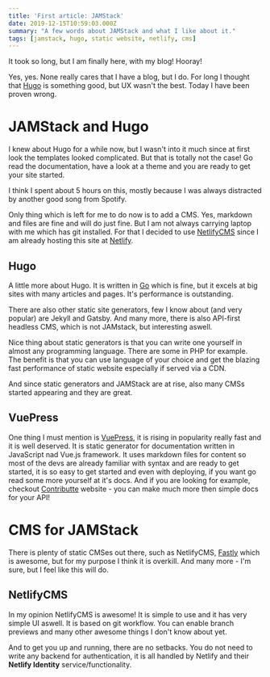 ```yaml
---
title: 'First article: JAMStack'
date: 2019-12-15T10:59:03.000Z
summary: "A few words about JAMStack and what I like about it."
tags: [jamstack, hugo, static website, netlify, cms]
---
```


It took so long, but I am finally here, with my blog! Hooray! 

Yes, yes. None really cares that I have a blog, but I do. For long I thought that [Hugo](https://gohugo.io) is something good, but UX wasn't the best. Today I have been proven wrong.

# JAMStack and Hugo
I knew about Hugo for a while now, but I wasn't into it much since at first look the templates looked complicated. But that is totally not the case! Go read the documentation, have a look at a theme and you are ready to get your site started.

I think I spent about 5 hours on this, mostly because I was always distracted by another good song from Spotify.


Only thing which is left for me to do now is to add a CMS. Yes, markdown and files are fine and will do just fine. But I am not always carrying laptop with me which has git installed. For that I decided to use [NetlifyCMS](https://www.netlifycms.org) since I am already hosting this site at [Netlify](https://netlify.com).

## Hugo
A little more about Hugo. It is written in [Go](https://golang.org) which is fine, but it excels at big sites with many articles and pages. It's performance is outstanding.

There are also other static site generators, few I know about (and very popular) are Jekyll and Gatsby. And many more, there is also API-first headless CMS, which is not JAMstack, but interesting aswell.

Nice thing about static generators is that you can write one yourself in almost any programming language. There are some in PHP for example. The benefit is that you can use language of your choice and get the blazing fast performance of static website especially if served via a CDN.

And since static generators and JAMStack are at rise, also many CMSs started appearing and they are great.

## VuePress
One thing I must mention is [VuePress](https://vuepress.vuejs.org), it is rising in popularity really fast and it is well deserved. It is static generator for documentation written in JavaScript nad Vue.js framework. It uses markdown files for content so most of the devs are already familiar with syntax and are ready to get started, it is so easy to get started and even with deploying, if you want go read some more yourself at it's docs. And if you are looking for example, checkout [Contributte](https://contributte.org) website - you can make much more then simple docs for your API!

# CMS for JAMStack
There is plenty of static CMSes out there, such as NetlifyCMS, [Fastly](https://www.fastly.com) which is awesome, but for my purpose I think it is overkill. And many more - I'm sure, but I feel like this will do.

## NetlifyCMS
In my opinion NetlifyCMS is awesome! It is simple to use and it has very simple UI aswell. It is based on git workflow. You can enable branch previews and many other awesome things I don't know about yet.

And to get you up and running, there are no setbacks. You do not need to write any backend for authentication, it is all handled by Netlify and their **Netlify Identity** service/functionality. 